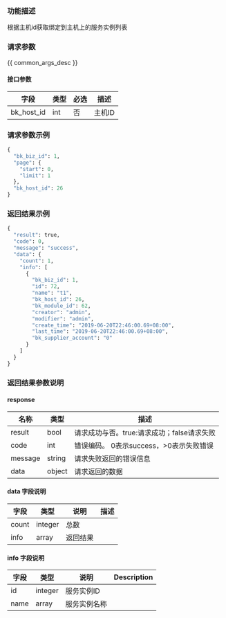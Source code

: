 ### 功能描述

根据主机id获取绑定到主机上的服务实例列表

### 请求参数

{{ common_args_desc }}

#### 接口参数

| 字段                 |  类型      | 必选	   |  描述                 |
|----------------------|------------|--------|-----------------------|
| bk_host_id            | int  | 否   | 主机ID | 获取绑定到主机上的服务实例信息|


### 请求参数示例

```python
{
  "bk_biz_id": 1,
  "page": {
    "start": 0,
    "limit": 1
  },
  "bk_host_id": 26
}
```

### 返回结果示例

```python
{
  "result": true,
  "code": 0,
  "message": "success",
  "data": {
    "count": 1,
    "info": [
      {
        "bk_biz_id": 1,
        "id": 72,
        "name": "t1",
        "bk_host_id": 26,
        "bk_module_id": 62,
        "creator": "admin",
        "modifier": "admin",
        "create_time": "2019-06-20T22:46:00.69+08:00",
        "last_time": "2019-06-20T22:46:00.69+08:00",
        "bk_supplier_account": "0"
      }
    ]
  }
}
```

### 返回结果参数说明

#### response

| 名称  | 类型  | 描述 |
|---|---|---|
| result | bool | 请求成功与否。true:请求成功；false请求失败 |
| code | int | 错误编码。 0表示success，>0表示失败错误 |
| message | string | 请求失败返回的错误信息 |
| data | object | 请求返回的数据 |

#### data 字段说明

| 字段|类型|说明|描述|
|---|---|---|---|
|count|integer|总数||
|info|array|返回结果||

#### info 字段说明

| 字段|类型|说明|Description|
|---|---|---|---|
|id|integer|服务实例ID||
|name|array|服务实例名称||
